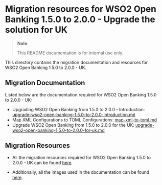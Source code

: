 # Migration resources for WSO2 Open Banking 1.5.0 to 2.0.0 - Upgrade the solution for UK

>**Note**
>
>    This README documentation is for internal use only.

This directory contains the migration documentation and resources for WSO2 Open Banking 1.5.0 to 2.0.0 - UK.

## Migration Documentation

Listed below are the documentation required for WSO2 Open Banking 1.5.0 to 2.0.0 - UK:

- Upgrading WSO2 Open Banking from 1.5.0 to 2.0.0 - Introduction: [upgrade-wso2-open-banking-1.5.0-to-2.0.0-introduction.md](https://github.com/wso2-enterprise/migration-docs/blob/main/open-banking/migration-docs/ob-1.5.0-to-2.0.0/upgrade-wso2-open-banking-1.5.0-to-2.0.0-introduction.md)
- Map XML Configurations to TOML Configurations: [map-xml-to-toml.md](https://github.com/wso2-enterprise/migration-docs/blob/main/open-banking/migration-docs/ob-1.5.0-to-2.0.0/map-xml-to-toml.md)
- Upgrade WSO2 Open Banking from 1.5.0 to 2.0.0 for the UK: [upgrade-wso2-open-banking-1.5.0-to-2.0.0-for-uk.md](https://github.com/wso2-enterprise/migration-docs/blob/main/open-banking/migration-docs/ob-1.5.0-to-2.0.0/upgrade-wso2-open-banking-1.5.0-to-2.0.0-for-uk/upgrade-wso2-open-banking-1.5.0-to-2.0.0-for-uk.md)

## Migration Resources

- All the migration resources required for WSO2 Open Banking 1.5.0 to 2.0.0 - UK can be found [here](https://github.com/wso2-enterprise/migration-docs/tree/main/open-banking/migration-docs/ob-1.5.0-to-2.0.0/upgrade-wso2-open-banking-1.5.0-to-2.0.0-for-uk/assets/attachments).

- Additionally, all the images used in the documentation can be found [here](https://github.com/wso2-enterprise/migration-docs/tree/main/open-banking/migration-docs/ob-1.5.0-to-2.0.0/upgrade-wso2-open-banking-1.5.0-to-2.0.0-for-uk/assets/img).